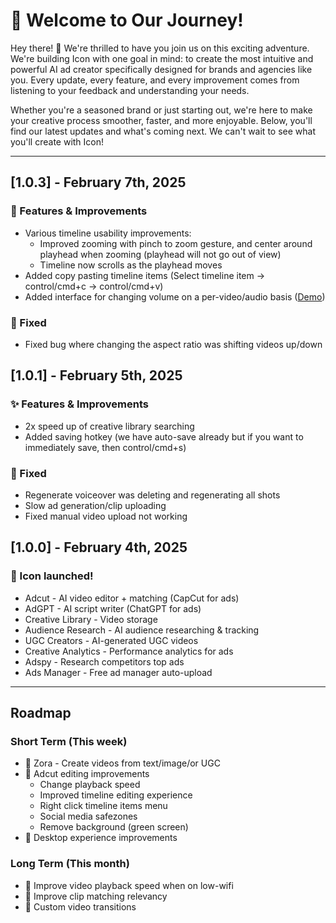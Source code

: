 # 🚀 Welcome to Our Journey!

Hey there! 👋 We're thrilled to have you join us on this exciting adventure. We're building Icon with one goal in mind: to create the most intuitive and powerful AI ad creator specifically designed for brands and agencies like you. Every update, every feature, and every improvement comes from listening to your feedback and understanding your needs.

Whether you're a seasoned brand or just starting out, we're here to make your creative process smoother, faster, and more enjoyable. Below, you'll find our latest updates and what's coming next. We can't wait to see what you'll create with Icon! 


---


## [1.0.3] - February 7th, 2025

### 🎉 Features & Improvements
- Various timeline usability improvements:
    - Improved zooming with pinch to zoom gesture, and center around playhead when zooming (playhead will not go out of view)
    - Timeline now scrolls as the playhead moves
- Added copy pasting timeline items (Select timeline item -> control/cmd+c -> control/cmd+v)
- Added interface for changing volume on a per-video/audio basis ([Demo](https://github.com/user-attachments/assets/063eab7c-d644-4774-9fca-7d2cc0324ffd))

### 🐛 Fixed
- Fixed bug where changing the aspect ratio was shifting videos up/down

## [1.0.1] - February 5th, 2025

### ✨ Features & Improvements
- 2x speed up of creative library searching
- Added saving hotkey (we have auto-save already but if you want to immediately save, then control/cmd+s)

### 🐛 Fixed
- Regenerate voiceover was deleting and regenerating all shots
- Slow ad generation/clip uploading
- Fixed manual video upload not working

## [1.0.0] - February 4th, 2025

### 🎉 Icon launched!

- Adcut - AI video editor + matching (CapCut for ads)
- AdGPT - AI script writer (ChatGPT for ads)
- Creative Library - Video storage
- Audience Research - AI audience researching & tracking
- UGC Creators - AI-generated UGC videos
- Creative Analytics - Performance analytics for ads
- Adspy - Research competitors top ads
- Ads Manager - Free ad manager auto-upload

---

## Roadmap

### Short Term (This week)
- 🎯 Zora - Create videos from text/image/or UGC
- 🎯 Adcut editing improvements 
    - Change playback speed
    - Improved timeline editing experience
    - Right click timeline items menu
    - Social media safezones
    - Remove background (green screen)
- 🎯 Desktop experience improvements

### Long Term (This month)
- 🎯 Improve video playback speed when on low-wifi
- 🎯 Improve clip matching relevancy
- 🎯 Custom video transitions

